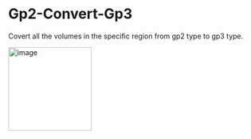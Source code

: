 # Gp2-Convert-Gp3
Covert all the volumes in the specific region from gp2 type to gp3 type.



<img width="167" alt="image" src="https://user-images.githubusercontent.com/88276964/161271266-7c62be09-b2da-4aff-bfe1-ea3bdcda4d09.png">
